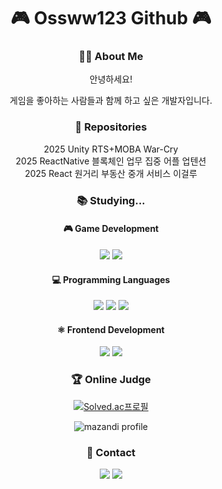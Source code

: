 <div align="center">
  <h1>🎮 Ossww123 Github 🎮</h1>
</div>

<div align="center">

### 👨‍💻 About Me
안녕하세요!

게임을 좋아하는 사람들과 함께 하고 싶은 개발자입니다.  

### 📁 Repositories
2025 Unity RTS+MOBA War-Cry  
2025 ReactNative 블록체인 업무 집중 어플 업텐션  
2025 React 원거리 부동산 중개 서비스 이걸루

### 📚 Studying...

#### 🎮 Game Development
<img src="https://img.shields.io/badge/Unity-000000?style=flat-square&logo=unity&logoColor=white"/>
<img src="https://img.shields.io/badge/Unreal_Engine-313131?style=flat-square&logo=unrealengine&logoColor=white"/>

#### 💻 Programming Languages
<img src="https://img.shields.io/badge/C%23-239120?style=flat-square&logo=csharp&logoColor=white"/>
<img src="https://img.shields.io/badge/C++-00599C?style=flat-square&logo=cplusplus&logoColor=white"/>
<img src="https://img.shields.io/badge/JavaScript-F7DF1E?style=flat-square&logo=javascript&logoColor=black"/>

#### ⚛️ Frontend Development
<img src="https://img.shields.io/badge/React-61DAFB?style=flat-square&logo=react&logoColor=black"/>
<img src="https://img.shields.io/badge/React_Native-61DAFB?style=flat-square&logo=react&logoColor=black"/>

### 🏆 Online Judge

[![Solved.ac프로필](http://mazassumnida.wtf/api/v2/generate_badge?boj=osw9921)](https://solved.ac/osw9921)

![mazandi profile](http://mazandi.herokuapp.com/api?handle=osw9921&theme=cold)

### 📧 Contact

<img src="https://img.shields.io/badge/Tistory-FF5722?style=for-the-badge&logo=blogger&logoColor=white"/>
<img src="https://img.shields.io/badge/Email-EA4335?style=for-the-badge&logo=gmail&logoColor=white"/>

</div>
